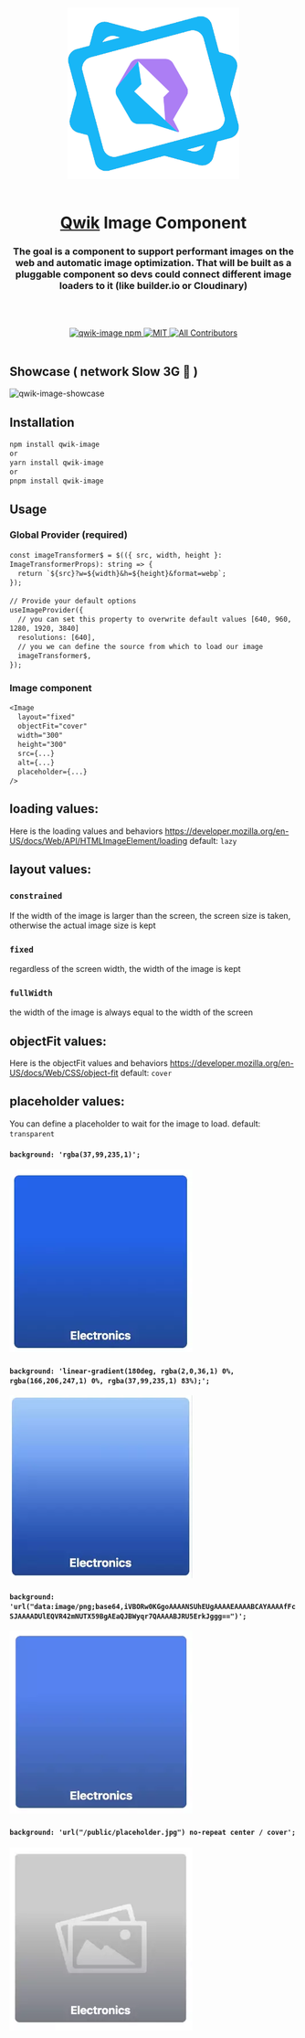 <p align="center">
<br/>
  <img width="300" src="https://github.com/QwikDev/qwik-image/blob/main/assets/qwik-image-logo.png?raw=true" alt="The goal is a component to support performant images on the web and automatic image optimization.
That will be built as a pluggable component so devs could connect different image loaders to it (like Cloudinary, or builder)">
  <br/>
  <br/>
</p>

<h1 align='center'><a href='https://github.com/BuilderIO/qwik'>Qwik</a> Image Component</h1>

<div align='center'>
  <h3>The goal is a component to support performant images on the web and automatic image optimization.
That will be built as a pluggable component so devs could connect different image loaders to it (like builder.io or Cloudinary)</h3>
  
  <br><br>

  <a href='https://img.shields.io/npm/v/qwik-image?label=npm%20version'>
  <img src='https://img.shields.io/npm/v/qwik-image?label=npm%20version' alt='qwik-image npm'>
  </a>
  <a href='https://opensource.org/licenses/MIT'>
  <img src='https://img.shields.io/badge/License-MIT-green.svg' alt='MIT'>
  </a>
  <a href='#contributors'>
  <img src='https://img.shields.io/badge/all_contributors-1-orange.svg?style=flat-square' alt='All Contributors'>
  </a>

</div>
<br>

## Showcase ( network Slow 3G 🤯 )

![qwik-image-showcase](https://github.com/QwikDev/qwik-image/blob/main/assets/qwik-image-showcase.gif?raw=true)

## Installation

```
npm install qwik-image
or
yarn install qwik-image
or
pnpm install qwik-image
```

## Usage

### Global Provider (required)

```
const imageTransformer$ = $(({ src, width, height }: ImageTransformerProps): string => {
  return `${src}?w=${width}&h=${height}&format=webp`;
});

// Provide your default options
useImageProvider({
  // you can set this property to overwrite default values [640, 960, 1280, 1920, 3840]
  resolutions: [640],
  // you we can define the source from which to load our image
  imageTransformer$,
});
```

### Image component

```
<Image
  layout="fixed"
  objectFit="cover"
  width="300"
  height="300"
  src={...}
  alt={...}
  placeholder={...}
/>
```

## loading values:

Here is the loading values and behaviors https://developer.mozilla.org/en-US/docs/Web/API/HTMLImageElement/loading
default: `lazy`

## layout values:

### `constrained`

If the width of the image is larger than the screen, the screen size is taken, otherwise the actual image size is kept

### `fixed`

regardless of the screen width, the width of the image is kept

### `fullWidth`

the width of the image is always equal to the width of the screen

## objectFit values:

Here is the objectFit values and behaviors https://developer.mozilla.org/en-US/docs/Web/CSS/object-fit
default: `cover`

## placeholder values:

You can define a placeholder to wait for the image to load.
default: `transparent`

#### `background: 'rgba(37,99,235,1)';`

<img width="320" alt="placeholder-1" src="https://github.com/QwikDev/qwik-image/blob/main/assets/placeholder-1.png?raw=true">

#### `background: 'linear-gradient(180deg, rgba(2,0,36,1) 0%, rgba(166,206,247,1) 0%, rgba(37,99,235,1) 83%);';`

<img width="320" alt="placeholder-2" src="https://github.com/QwikDev/qwik-image/blob/main/assets/placeholder-2.png?raw=true">

#### `background: 'url("data:image/png;base64,iVBORw0KGgoAAAANSUhEUgAAAAEAAAABCAYAAAAfFcSJAAAADUlEQVR42mNUTX59BgAEaQJBWyqr7QAAAABJRU5ErkJggg==")';`

<img width="320" alt="placeholder-3" src="https://github.com/QwikDev/qwik-image/blob/main/assets/placeholder-3.png?raw=true">

#### `background: 'url("/public/placeholder.jpg") no-repeat center / cover';`

<img width="320" alt="placeholder-4" src="https://github.com/QwikDev/qwik-image/blob/main/assets/placeholder-4.png?raw=true">
